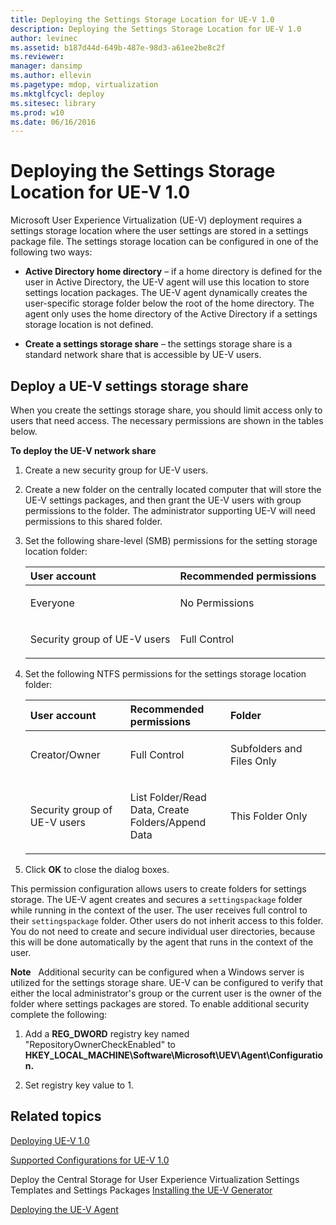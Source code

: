 ```yaml
---
title: Deploying the Settings Storage Location for UE-V 1.0
description: Deploying the Settings Storage Location for UE-V 1.0
author: levinec
ms.assetid: b187d44d-649b-487e-98d3-a61ee2be8c2f
ms.reviewer: 
manager: dansimp
ms.author: ellevin
ms.pagetype: mdop, virtualization
ms.mktglfcycl: deploy
ms.sitesec: library
ms.prod: w10
ms.date: 06/16/2016
---
```



# Deploying the Settings Storage Location for UE-V 1.0


Microsoft User Experience Virtualization (UE-V) deployment requires a settings storage location where the user settings are stored in a settings package file. The settings storage location can be configured in one of the following two ways:

-   **Active Directory home directory** – if a home directory is defined for the user in Active Directory, the UE-V agent will use this location to store settings location packages. The UE-V agent dynamically creates the user-specific storage folder below the root of the home directory. The agent only uses the home directory of the Active Directory if a settings storage location is not defined.

-   **Create a settings storage share** – the settings storage share is a standard network share that is accessible by UE-V users.

## Deploy a UE-V settings storage share


When you create the settings storage share, you should limit access only to users that need access. The necessary permissions are shown in the tables below.

**To deploy the UE-V network share**

1.  Create a new security group for UE-V users.

2.  Create a new folder on the centrally located computer that will store the UE-V settings packages, and then grant the UE-V users with group permissions to the folder. The administrator supporting UE-V will need permissions to this shared folder.

3.  Set the following share-level (SMB) permissions for the setting storage location folder:

    <table>
    <colgroup>
    <col width="50%" />
    <col width="50%" />
    </colgroup>
    <thead>
    <tr class="header">
    <th align="left"><strong>User account</strong></th>
    <th align="left"><strong>Recommended permissions</strong></th>
    </tr>
    </thead>
    <tbody>
    <tr class="odd">
    <td align="left"><p>Everyone</p></td>
    <td align="left"><p>No Permissions</p></td>
    </tr>
    <tr class="even">
    <td align="left"><p>Security group of UE-V users</p></td>
    <td align="left"><p>Full Control</p></td>
    </tr>
    </tbody>
    </table>

     

4.  Set the following NTFS permissions for the settings storage location folder:

    <table>
    <colgroup>
    <col width="33%" />
    <col width="33%" />
    <col width="33%" />
    </colgroup>
    <thead>
    <tr class="header">
    <th align="left"><strong>User account</strong></th>
    <th align="left"><strong>Recommended permissions</strong></th>
    <th align="left"><strong>Folder</strong></th>
    </tr>
    </thead>
    <tbody>
    <tr class="odd">
    <td align="left"><p>Creator/Owner</p></td>
    <td align="left"><p>Full Control</p></td>
    <td align="left"><p>Subfolders and Files Only</p></td>
    </tr>
    <tr class="even">
    <td align="left"><p>Security group of UE-V users</p></td>
    <td align="left"><p>List Folder/Read Data, Create Folders/Append Data</p></td>
    <td align="left"><p>This Folder Only</p></td>
    </tr>
    </tbody>
    </table>

     

5.  Click **OK** to close the dialog boxes.

This permission configuration allows users to create folders for settings storage. The UE-V agent creates and secures a `settingspackage` folder while running in the context of the user. The user receives full control to their `settingspackage` folder. Other users do not inherit access to this folder. You do not need to create and secure individual user directories, because this will be done automatically by the agent that runs in the context of the user.

**Note**  
Additional security can be configured when a Windows server is utilized for the settings storage share. UE-V can be configured to verify that either the local administrator's group or the current user is the owner of the folder where settings packages are stored. To enable additional security complete the following:

1.  Add a **REG\_DWORD** registry key named "RepositoryOwnerCheckEnabled" to **HKEY\_LOCAL\_MACHINE\\Software\\Microsoft\\UEV\\Agent\\Configuration.**

2.  Set registry key value to 1.

 

## Related topics


[Deploying UE-V 1.0](deploying-ue-v-10.md)

[Supported Configurations for UE-V 1.0](supported-configurations-for-ue-v-10.md)

Deploy the Central Storage for User Experience Virtualization Settings Templates and Settings Packages
[Installing the UE-V Generator](installing-the-ue-v-generator.md)

[Deploying the UE-V Agent](deploying-the-ue-v-agent.md)

 

 






